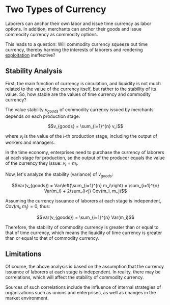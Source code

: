 # Two Types of Currency

Laborers can anchor their own labor and issue time currency as labor options. In addition, merchants can anchor their goods and issue commodity currency as commodity options.

This leads to a question: Will commodity currency squeeze out time currency, thereby harming the interests of laborers and rendering [exploitation](../2.优势.md#exploitation) ineffective?

## Stability Analysis

First, the main function of currency is circulation, and liquidity is not much related to the value of the currency itself, but rather to the stability of its value. So, how stable are the values of time currency and commodity currency?

The value stability $v_{goods}$ of commodity currency issued by merchants depends on each production stage:

$$v_{goods} = \sum_{i=1}^{n} v_i$$

where $v_i$ is the value of the $i$-th production stage, including the output of workers and managers.

In the time economy, enterprises need to purchase the currency of laborers at each stage for production, so the output of the producer equals the value of the currency they issue: $v_i = m_i$.

Now, let's analyze the stability (variance) of $v_{goods}$:

$$Var(v_{goods}) = Var\left(\sum_{i=1}^{n} m_i\right) = \sum_{i=1}^{n} Var(m_i) + 2\sum_{i<j} Cov(m_i, m_j)$$

Assuming the currency issuance of laborers at each stage is independent, $Cov(m_i, m_j) = 0$, thus:

$$Var(v_{goods}) = \sum_{i=1}^{n} Var(m_i)$$

Therefore, the stability of commodity currency is greater than or equal to that of time currency, which means the liquidity of time currency is greater than or equal to that of commodity currency.

## Limitations

Of course, the above analysis is based on the assumption that the currency issuance of laborers at each stage is independent. In reality, there may be correlations, which will affect the stability of commodity currency.

Sources of such correlations include the influence of internal strategies of organizations such as unions and enterprises, as well as changes in the market environment.
